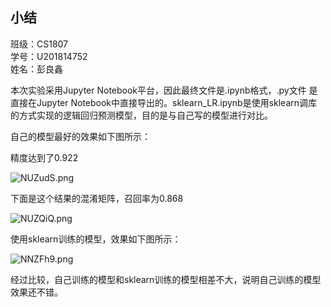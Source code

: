 ## 小结
班级：CS1807  
学号：U201814752  
姓名：彭良鑫  

本次实验采用Jupyter Notebook平台，因此最终文件是.ipynb格式，.py文件 是直接在Jupyter Notebook中直接导出的。sklearn_LR.ipynb是使用sklearn调库的方式实现的逻辑回归预测模型，目的是与自己写的模型进行对比。

自己的模型最好的效果如下图所示：

精度达到了0.922

![NUZudS.png](https://s1.ax1x.com/2020/06/23/NUZudS.png)

下面是这个结果的混淆矩阵，召回率为0.868

![NUZQiQ.png](https://s1.ax1x.com/2020/06/23/NUZQiQ.png)



使用sklearn训练的模型，效果如下图所示：

![NNZFh9.png](https://s1.ax1x.com/2020/06/23/NNZFh9.png)

经过比较，自己训练的模型和sklearn训练的模型相差不大，说明自己训练的模型效果还不错。